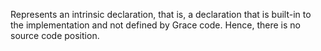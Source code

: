 Represents an intrinsic declaration, that is, a declaration that is built-in to the implementation and not defined by Grace code.  Hence, there is  no source code position.